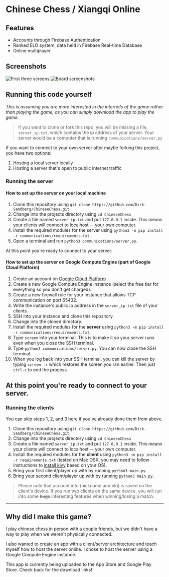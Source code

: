 # Chinese Chess / Xiangqi Online
## Features
- Accounts through Firebase Authentication
- Ranked ELO system, data held in Firebase Real-time Database
- Online multiplayer

## Screenshots

![First three screens](https://user-images.githubusercontent.com/37519914/77214771-98f99980-6ade-11ea-9e1f-e3c5f9df2391.png)
![Board screenshots](https://user-images.githubusercontent.com/37519914/77214670-37d1c600-6ade-11ea-8c47-1f1844fbc4b8.png)


## Running this code yourself
_This is assuming you are more interested in the internals of the game rather than playing the game, as you can simply download the app to play the game._

> If you want to clone or fork this repo, you will be missing a file, `server_ip.txt`, which contains the ip address of your server. Your server would be a computer that is running `communications/server.py`

If you want to connect to your own server after maybe forking this project, you have two options:
1. Hosting a local server locally
2. Hosting a server that's open to public internet traffic

### Running the server 
#### How to set up the server on your local machine
1. Clone this repository using `git clone https://github.com/Dirk-Sandberg/ChineseChess.git`
2. Change into the projects directory using `cd ChineseChess`
3. Create a file named `server_ip.txt` and put `127.0.0.1` inside. This means your clients will connect to localhost -- your own computer.
4. Install the required modules for the server using `python3 -m pip install -r communications/requirements.txt`.
5. Open a terminal and run `python3 communications/server.py`.

At this point you're ready to connect to your server.

#### How to set up the server on Google Compute Engine (part of Google Cloud Platform)
1. Create an account on [Google Cloud Platform](https://cloud.google.com/)
2. Create a new Google Compute Engine instance (select the free tier for everything so you don't get charged).
3. Create a new firewall rule for your instance that allows TCP communication on port 65432.
4. Write the instance's public ip address in the `server_ip.txt` file of your clients.
5. SSH into your instance and clone this repository.
6. Change into the cloned directory. 
7. Install the required modules for the __server__ using `python3 -m pip install -r communications/requirements.txt`.
8. Type `screen` into your terminal. This is to make it so your server runs even when you close the SSH terminal.
9. Type `python3 communications/server.py`. You can now close the SSH terminal.
10. When you log back into your SSH terminal, you can kill the server by typing `screen -r` which restores the screen you ran earlier. Then just `ctrl-c` to end the process.

At this point you're ready to connect to your server.
---
### Running the clients
You can skip steps 1, 2, and 3 here if you've already done them from above.
1. Clone this repository using `git clone https://github.com/Dirk-Sandberg/ChineseChess.git`
2. Change into the projects directory using `cd ChineseChess`
3. Create a file named `server_ip.txt` and put `127.0.0.1` inside. This means your clients will connect to localhost -- your own computer.
4. Install the required modules for the __client__ using `python3 -m pip install -r requirements.txt` (tested on Mac OSX, you may need to follow instructions to [install kivy](https://kivy.org/doc/stable/gettingstarted/installation.html) based on your OS).
5. Bring your first client/player up with by running `python3 main.py`.
6. Bring your second client/player up with by running `python3 main.py`.

> Please note that account info (nickname and elo) is saved on the client's device. If you run two clients on the same device, you will run into some ~~bugs~~ interesting features when winning/losing a match. 

---
## Why did I make this game? 
I play chinese chess in person with a couple friends, but we didn't have a way to play when we weren't physically connected.

I also wanted to create an app with a client/server architecture and teach myself how to host the server online. I chose to host the server using a Google Compute Engine instance.

This app is currently being uploaded to the App Store and Google Play Store. Check back for the download links!
